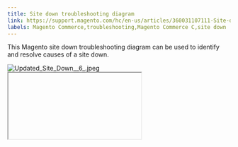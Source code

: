 ```yaml
---
title: Site down troubleshooting diagram
link: https://support.magento.com/hc/en-us/articles/360031107111-Site-down-troubleshooting-diagram
labels: Magento Commerce,troubleshooting,Magento Commerce C,site down
---
```


<p>This Magento site down troubleshooting diagram can be used to identify and resolve causes of a site down.</p>
<div>
<img alt="Updated_Site_Down__6_.jpeg" src="https://support.magento.com/hc/article_attachments/360035528931/Updated_Site_Down__6_.jpeg"/> <iframe></iframe>
</div>